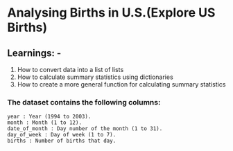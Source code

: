 # Analysing Births in U.S.(Explore US Births)

## Learnings: -
 1. How to convert data into a list of lists
 2. How to calculate summary statistics using dictionaries
 3. How to create a more general function for calculating summary statistics

### The dataset contains the following columns:
    year : Year (1994 to 2003).
    month : Month (1 to 12).
    date_of_month : Day number of the month (1 to 31).
    day_of_week : Day of week (1 to 7).
    births : Number of births that day.
